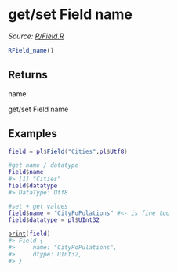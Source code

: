 # get/set Field name

*Source: [R/Field.R](https://github.com/pola-rs/r-polars/tree/main/R/Field.R)*

```r
RField_name()
```

## Returns

name

get/set Field name

## Examples

<pre class='r-example'><code><span class='r-in'><span><span class='va'>field</span> <span class='op'>=</span> <span class='va'>pl</span><span class='op'>$</span><span class='fu'>Field</span><span class='op'>(</span><span class='st'>"Cities"</span>,<span class='va'>pl</span><span class='op'>$</span><span class='va'>Utf8</span><span class='op'>)</span></span></span>
<span class='r-in'><span></span></span>
<span class='r-in'><span><span class='co'>#get name / datatype</span></span></span>
<span class='r-in'><span><span class='va'>field</span><span class='op'>$</span><span class='va'>name</span></span></span>
<span class='r-out co'><span class='r-pr'>#&gt;</span> [1] "Cities"</span>
<span class='r-in'><span><span class='va'>field</span><span class='op'>$</span><span class='va'>datatype</span></span></span>
<span class='r-out co'><span class='r-pr'>#&gt;</span> DataType: Utf8</span>
<span class='r-in'><span></span></span>
<span class='r-in'><span><span class='co'>#set + get values</span></span></span>
<span class='r-in'><span><span class='va'>field</span><span class='op'>$</span><span class='va'>name</span> <span class='op'>=</span> <span class='st'>"CityPoPulations"</span> <span class='co'>#&lt;- is fine too</span></span></span>
<span class='r-in'><span><span class='va'>field</span><span class='op'>$</span><span class='va'>datatype</span> <span class='op'>=</span> <span class='va'>pl</span><span class='op'>$</span><span class='va'>UInt32</span></span></span>
<span class='r-in'><span></span></span>
<span class='r-in'><span><span class='fu'><a href='https://rdrr.io/r/base/print.html'>print</a></span><span class='op'>(</span><span class='va'>field</span><span class='op'>)</span></span></span>
<span class='r-out co'><span class='r-pr'>#&gt;</span> Field {</span>
<span class='r-out co'><span class='r-pr'>#&gt;</span>     name: "CityPoPulations",</span>
<span class='r-out co'><span class='r-pr'>#&gt;</span>     dtype: UInt32,</span>
<span class='r-out co'><span class='r-pr'>#&gt;</span> }</span>
 </code></pre>